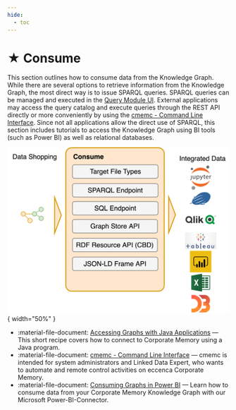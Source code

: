 ```yaml
---
hide:
  - toc
---
```


# ★ Consume

This section outlines how to consume data from the Knowledge Graph. While there are several options to retrieve information from the Knowledge Graph, the most direct way is to issue SPARQL queries. SPARQL queries can be managed and executed in the [Query Module UI](../deploy-and-configure/configuration/datamanager/query-module/index.md). External applications may access the query catalog and execute queries through the REST API directly or more conveniently by using the [cmemc - Command Line Interface](../automate/cmemc-command-line-interface/index.md). Since not all applications allow the direct use of SPARQL, this section includes tutorials to access the Knowledge Graph using BI tools (such as Power BI) as well as relational databases.

![The CONSUME functional block in Corporate Memory](22-1-Consume.png){ width="50%" }

- :material-file-document: [Accessing Graphs with Java Applications](../develop/accessing-graphs-with-java-applications/index.md) — This short recipe covers how to connect to Corporate Memory using a Java program.
- :material-file-document: [cmemc - Command Line Interface](../automate/cmemc-command-line-interface/index.md) — cmemc is intended for system administrators and Linked Data Expert, who wants to automate and remote control activities on eccenca Corporate Memory.
- :material-file-document: [Consuming Graphs in Power BI](consuming-graphs-in-power-bi/index.md) — Learn how to consume data from your Corporate Memory Knowledge Graph with our Microsoft Power-BI-Connector.
